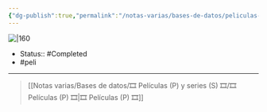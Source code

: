 ```yaml
---
{"dg-publish":true,"permalink":"/notas-varias/bases-de-datos/peliculas-p-y-series-s/p-transformers-la-venganza-de-los-caidos/"}
---
```



![|160](https://m.media-amazon.com/images/M/MV5BNjk4OTczOTk0NF5BMl5BanBnXkFtZTcwNjQ0NzMzMw@@._V1_SX300.jpg)

- Status:: #Completed 
- #peli 

---

> [[Notas varias/Bases de datos/🎞️ Películas (P) y series (S) 🎞️/🎞️ Películas (P) 🎞️\|🎞️ Películas (P) 🎞️]]